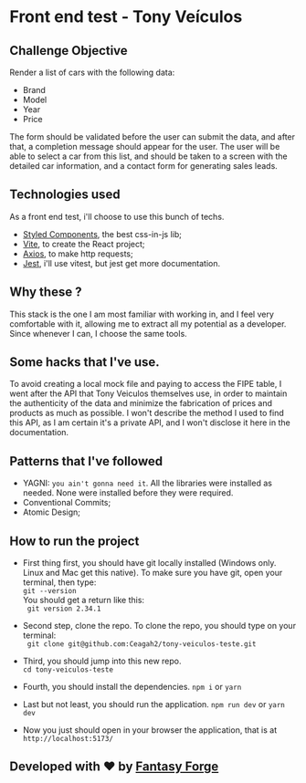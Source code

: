 # Front end test - Tony Veículos

## Challenge Objective

Render a list of cars with the following data:

- Brand
- Model
- Year
- Price

The form should be validated before the user can submit the data, and after that, a completion message should appear for the user.
The user will be able to select a car from this list, and should be taken to a screen with the detailed car information, and a contact form for generating sales leads.

## Technologies used

As a front end test, i'll choose to use this bunch of techs.

- [Styled Components](https://www.styled-components.com), the best css-in-js lib;
- [Vite](https://vitejs.dev/), to create the React project;
- [Axios](https://axios-http.com/), to make http requests;
- [Jest](https://jestjs.io/), i'll use vitest, but jest get more documentation.

## Why these ?

This stack is the one I am most familiar with working in, and I feel very comfortable with it, allowing me to extract all my potential as a developer. Since whenever I can, I choose the same tools.

## Some hacks that I've use.

To avoid creating a local mock file and paying to access the FIPE table, I went after the API that Tony Veiculos themselves use, in order to maintain the authenticity of the data and minimize the fabrication of prices and products as much as possible. I won't describe the method I used to find this API, as I am certain it's a private API, and I won't disclose it here in the documentation.

## Patterns that I've followed

- YAGNI: `you ain't gonna need it`. All the libraries were installed as needed. None were installed before they were required.
- Conventional Commits;
- Atomic Design;

## How to run the project

- First thing first, you should have git locally installed (Windows only. Linux and Mac get this native).
  To make sure you have git, open your terminal, then type:  
  `git --version`  
  You should get a return like this:  
  ` git version 2.34.1`

- Second step, clone the repo. To clone the repo, you should type on your terminal:  
  ` git clone git@github.com:Ceagah2/tony-veiculos-teste.git`

- Third, you should jump into this new repo.  
  `cd tony-veiculos-teste`

- Fourth, you should install the dependencies.
  `npm i` or `yarn`

- Last but not least, you should run the application.
  `npm run dev` or `yarn dev`

- Now you just should open in your browser the application, that is at `http://localhost:5173/`

## Developed with ♥ by [Fantasy Forge](https://www.linkedin.com/in/carlosceagah)
